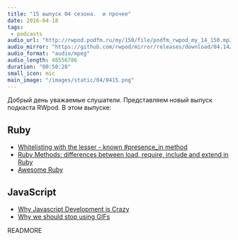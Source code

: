 ```yaml
---
title: "15 выпуск 04 сезона.  и прочее"
date: 2016-04-18
tags:
 - podcasts
audio_url: "http://rwpod.podfm.ru/my/150/file/podfm_rwpod_my_14_150.mp3"
audio_mirror: "https://github.com/rwpod/mirror/releases/download/04.14/0414.mp3"
audio_format: "audio/mpeg"
audio_length: 48556786
duration: "00:50:28"
small_icon: mic
main_image: "/images/static/04/0415.png"
---
```


Добрый день уважаемые слушатели. Представляем новый выпуск подкаста RWpod. В этом выпуске:

## Ruby

 - [Whitelisting with the lesser - known #presence_in method](https://infinum.co/the-capsized-eight/articles/whitelisting-with-the-lesser-known-presence-in-method)
 - [Ruby Methods: differences between load, require, include and extend in Ruby](https://prograils.com/posts/ruby-methods-differences-load-require-include-extend)
 - [Awesome Ruby](http://ruby.libhunt.com/)

## JavaScript

 - [Why Javascript Development is Crazy](http://www.planningforaliens.com/blog/2016/04/11/why-js-development-is-crazy/)
 - [Why we should stop using GIFs](http://www.sohamkamani.com/blog/2016/04/09/stop-using-gifs/)


READMORE

